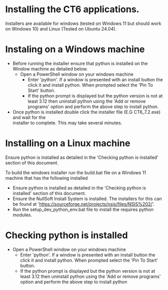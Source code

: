 # Installing the CT6 applications.

Installers are available for windows (tested on Windows 11 but should work on Windows 10) and 
Linux (Tested on Ubuntu 24.04).

# Instaling on a Windows machine

- Before running the installer ensure that python is installed on the Window machine as detailed
  below.
    - Open a PowerShell window on your windows machine
      - Enter 'python'. If a window is presented with an install button the click it
        and install python. When prompted select the 'Pin To Start' button.
      - If the python prompt is displayed but the python version is not at least 3.12
        then uninstall python using the 'Add or remove programs' option and perform the above step to install python.
- Once python is installed double click the installer file (E.G CT6_7.2.exe) and wait for the   
  installer to complete. This may take several minutes.

# Installing on a Linux machine




 Ensure python is installed as detailed in the 'Checking python is installed' section of this
  document.

To build the windows installer run the build.bat file on a Windows 11
machine that has the following installed

- Ensure python is installed as detailed in the 'Checking python is installed' section of this
  document.
- Ensure the NullSoft Install System is installed. The installers for this can be found 
  at 'https://sourceforge.net/projects/nsis/files/NSIS%202/'.
- Run the setup_dev_python_env.bat file to install the requires python modules.

# Checking python is installed
- Open a PowerShell window on your windows machine
  - Enter 'python'. If a window is presented with an install button the click it
    and install python. When prompted select the 'Pin To Start' button.
  - If the python prompt is displayed but the python version is not at least 3.12
    then uninstall python using the 'Add or remove programs' option and perform the above step to install python



  
